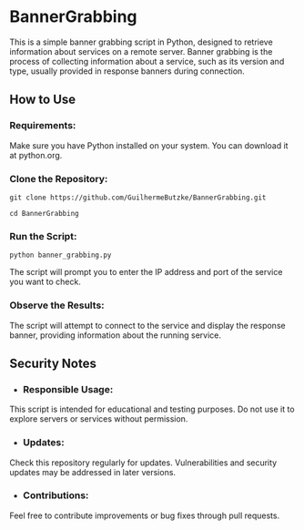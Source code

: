 # BannerGrabbing

This is a simple banner grabbing script in Python, designed to retrieve information about services on a remote server. Banner grabbing is the process of collecting information about a service, such as its version and type, usually provided in response banners during connection.

## How to Use
### Requirements:

Make sure you have Python installed on your system. You can download it at python.org.  
  
### Clone the Repository:

`git clone https://github.com/GuilhermeButzke/BannerGrabbing.git`  
  
`cd BannerGrabbing`  
  
### Run the Script:

`python banner_grabbing.py`  
  
The script will prompt you to enter the IP address and port of the service you want to check.
  
### Observe the Results:
The script will attempt to connect to the service and display the response banner, providing information about the running service.  
  
## Security Notes  
- ### Responsible Usage:  
This script is intended for educational and testing purposes. Do not use it to explore servers or services without permission.
  
- ### Updates:  
Check this repository regularly for updates. Vulnerabilities and security updates may be addressed in later versions.
  
- ### Contributions:  
Feel free to contribute improvements or bug fixes through pull requests.
